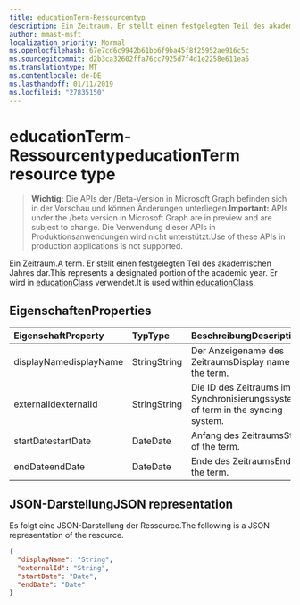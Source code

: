 ```yaml
---
title: educationTerm-Ressourcentyp
description: Ein Zeitraum. Er stellt einen festgelegten Teil des akademischen Jahres dar. Er wird in educationClass verwendet.
author: mmast-msft
localization_priority: Normal
ms.openlocfilehash: 67e7cd6c9942b61bb6f9ba45f8f25952ae916c5c
ms.sourcegitcommit: d2b3ca32602ffa76cc7925d7f4d1e2258e611ea5
ms.translationtype: MT
ms.contentlocale: de-DE
ms.lasthandoff: 01/11/2019
ms.locfileid: "27835150"
---
```

# <a name="educationterm-resource-type"></a><span data-ttu-id="7682c-105">educationTerm-Ressourcentyp</span><span class="sxs-lookup"><span data-stu-id="7682c-105">educationTerm resource type</span></span>

> <span data-ttu-id="7682c-106">**Wichtig:** Die APIs der /Beta-Version in Microsoft Graph befinden sich in der Vorschau und können Änderungen unterliegen.</span><span class="sxs-lookup"><span data-stu-id="7682c-106">**Important:** APIs under the /beta version in Microsoft Graph are in preview and are subject to change.</span></span> <span data-ttu-id="7682c-107">Die Verwendung dieser APIs in Produktionsanwendungen wird nicht unterstützt.</span><span class="sxs-lookup"><span data-stu-id="7682c-107">Use of these APIs in production applications is not supported.</span></span>

<span data-ttu-id="7682c-108">Ein Zeitraum.</span><span class="sxs-lookup"><span data-stu-id="7682c-108">A term.</span></span> <span data-ttu-id="7682c-109">Er stellt einen festgelegten Teil des akademischen Jahres dar.</span><span class="sxs-lookup"><span data-stu-id="7682c-109">This represents a designated portion of the academic year.</span></span> <span data-ttu-id="7682c-110">Er wird in [educationClass](educationclass.md) verwendet.</span><span class="sxs-lookup"><span data-stu-id="7682c-110">It is used within [educationClass](educationclass.md).</span></span>

## <a name="properties"></a><span data-ttu-id="7682c-111">Eigenschaften</span><span class="sxs-lookup"><span data-stu-id="7682c-111">Properties</span></span>
| <span data-ttu-id="7682c-112">Eigenschaft</span><span class="sxs-lookup"><span data-stu-id="7682c-112">Property</span></span>     | <span data-ttu-id="7682c-113">Typ</span><span class="sxs-lookup"><span data-stu-id="7682c-113">Type</span></span>   |<span data-ttu-id="7682c-114">Beschreibung</span><span class="sxs-lookup"><span data-stu-id="7682c-114">Description</span></span>|
|:---------------|:--------|:----------|
|<span data-ttu-id="7682c-115">displayName</span><span class="sxs-lookup"><span data-stu-id="7682c-115">displayName</span></span>| <span data-ttu-id="7682c-116">String</span><span class="sxs-lookup"><span data-stu-id="7682c-116">String</span></span>| <span data-ttu-id="7682c-117">Der Anzeigename des Zeitraums</span><span class="sxs-lookup"><span data-stu-id="7682c-117">Display name of the term.</span></span>| 
|<span data-ttu-id="7682c-118">externalId</span><span class="sxs-lookup"><span data-stu-id="7682c-118">externalId</span></span>|<span data-ttu-id="7682c-119">String</span><span class="sxs-lookup"><span data-stu-id="7682c-119">String</span></span>| <span data-ttu-id="7682c-120">Die ID des Zeitraums im Synchronisierungssystem</span><span class="sxs-lookup"><span data-stu-id="7682c-120">ID of term in the syncing system.</span></span>|
|<span data-ttu-id="7682c-121">startDate</span><span class="sxs-lookup"><span data-stu-id="7682c-121">startDate</span></span>|<span data-ttu-id="7682c-122">Date</span><span class="sxs-lookup"><span data-stu-id="7682c-122">Date</span></span>|<span data-ttu-id="7682c-123">Anfang des Zeitraums</span><span class="sxs-lookup"><span data-stu-id="7682c-123">Start of the term.</span></span>|
|<span data-ttu-id="7682c-124">endDate</span><span class="sxs-lookup"><span data-stu-id="7682c-124">endDate</span></span>|<span data-ttu-id="7682c-125">Date</span><span class="sxs-lookup"><span data-stu-id="7682c-125">Date</span></span>|<span data-ttu-id="7682c-126">Ende des Zeitraums</span><span class="sxs-lookup"><span data-stu-id="7682c-126">End of the term.</span></span>|

## <a name="json-representation"></a><span data-ttu-id="7682c-127">JSON-Darstellung</span><span class="sxs-lookup"><span data-stu-id="7682c-127">JSON representation</span></span>

<span data-ttu-id="7682c-128">Es folgt eine JSON-Darstellung der Ressource.</span><span class="sxs-lookup"><span data-stu-id="7682c-128">The following is a JSON representation of the resource.</span></span>

<!-- {
  "blockType": "resource",
  "optionalProperties": [

  ],
  "@odata.type": "microsoft.graph.educationTerm"
}-->

```json
{
  "displayName": "String",
  "externalId": "String",
  "startDate": "Date",
  "endDate": "Date"
}
```

<!-- uuid: 4e9d671f-3068-4e09-aba2-b39e81a0e452
2015-10-25 14:57:30 UTC -->
<!-- {
  "type": "#page.annotation",
  "description": "educationTerm resource",
  "keywords": "",
  "section": "documentation",
  "tocPath": ""
}-->
